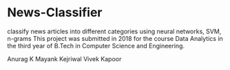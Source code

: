 # News-Classifier
classify news articles into different categories using neural networks, SVM, n-grams
This project was submitted in 2018 for the course Data Analytics in the third year of B.Tech in Computer Science and Engineering.

Anurag K
Mayank Kejriwal
Vivek Kapoor
